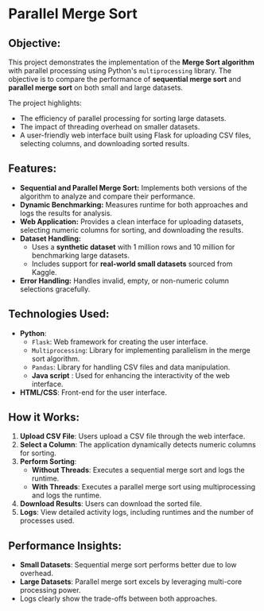 # Parallel Merge Sort 
## Objective:
This project demonstrates the implementation of the **Merge Sort algorithm** with parallel processing using Python's `multiprocessing` library. The objective is to compare the performance of **sequential merge sort** and **parallel merge sort** on both small and large datasets. 

The project highlights:
- The efficiency of parallel processing for sorting large datasets.
- The impact of threading overhead on smaller datasets.
- A user-friendly web interface built using Flask for uploading CSV files, selecting columns, and downloading sorted results.

## Features:
- **Sequential and Parallel Merge Sort:** Implements both versions of the algorithm to analyze and compare their performance.
- **Dynamic Benchmarking:** Measures runtime for both approaches and logs the results for analysis.
- **Web Application:** Provides a clean interface for uploading datasets, selecting numeric columns for sorting, and downloading the results.
- **Dataset Handling:** 
  - Uses a **synthetic dataset** with 1 million rows and 10 million for benchmarking large datasets.
  - Includes support for **real-world small datasets** sourced from Kaggle.
- **Error Handling:** Handles invalid, empty, or non-numeric column selections gracefully.

## Technologies Used:
- **Python**:
  - `Flask`: Web framework for creating the user interface.
  - `Multiprocessing`: Library for implementing parallelism in the merge sort algorithm.
  - `Pandas`: Library for handling CSV files and data manipulation.
  - **Java script** : Used for enhancing the interactivity of the web interface.
- **HTML/CSS**: Front-end for the user interface.

## How it Works:
1. **Upload CSV File**: Users upload a CSV file through the web interface.
2. **Select a Column**: The application dynamically detects numeric columns for sorting.
3. **Perform Sorting**:
   - **Without Threads**: Executes a sequential merge sort and logs the runtime.
   - **With Threads**: Executes a parallel merge sort using multiprocessing and logs the runtime.
4. **Download Results**: Users can download the sorted file.
5. **Logs**: View detailed activity logs, including runtimes and the number of processes used.

## Performance Insights:
- **Small Datasets**: Sequential merge sort performs better due to low overhead.
- **Large Datasets**: Parallel merge sort excels by leveraging multi-core processing power.
- Logs clearly show the trade-offs between both approaches.
